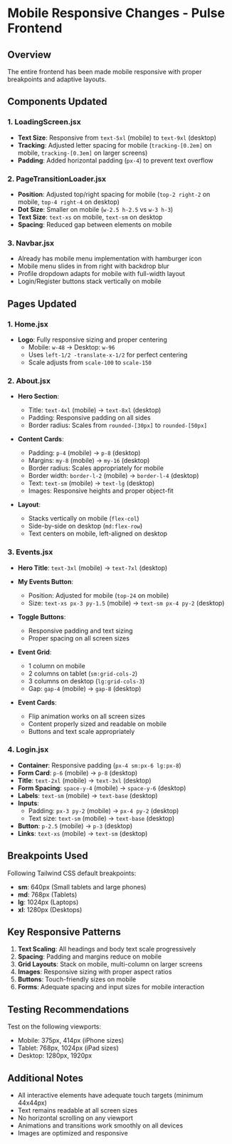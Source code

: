 # Mobile Responsive Changes - Pulse Frontend

## Overview
The entire frontend has been made mobile responsive with proper breakpoints and adaptive layouts.

## Components Updated

### 1. LoadingScreen.jsx
- **Text Size**: Responsive from `text-5xl` (mobile) to `text-9xl` (desktop)
- **Tracking**: Adjusted letter spacing for mobile (`tracking-[0.2em]` on mobile, `tracking-[0.3em]` on larger screens)
- **Padding**: Added horizontal padding (`px-4`) to prevent text overflow

### 2. PageTransitionLoader.jsx
- **Position**: Adjusted top/right spacing for mobile (`top-2 right-2` on mobile, `top-4 right-4` on desktop)
- **Dot Size**: Smaller on mobile (`w-2.5 h-2.5` vs `w-3 h-3`)
- **Text Size**: `text-xs` on mobile, `text-sm` on desktop
- **Spacing**: Reduced gap between elements on mobile

### 3. Navbar.jsx
- Already has mobile menu implementation with hamburger icon
- Mobile menu slides in from right with backdrop blur
- Profile dropdown adapts for mobile with full-width layout
- Login/Register buttons stack vertically on mobile

## Pages Updated

### 1. Home.jsx
- **Logo**: Fully responsive sizing and proper centering
  - Mobile: `w-48` → Desktop: `w-96`
  - Uses `left-1/2 -translate-x-1/2` for perfect centering
  - Scale adjusts from `scale-100` to `scale-150`

### 2. About.jsx
- **Hero Section**:
  - Title: `text-4xl` (mobile) → `text-8xl` (desktop)
  - Padding: Responsive padding on all sides
  - Border radius: Scales from `rounded-[30px]` to `rounded-[50px]`

- **Content Cards**:
  - Padding: `p-4` (mobile) → `p-8` (desktop)
  - Margins: `my-8` (mobile) → `my-16` (desktop)
  - Border radius: Scales appropriately for mobile
  - Border width: `border-l-2` (mobile) → `border-l-4` (desktop)
  - Text: `text-sm` (mobile) → `text-lg` (desktop)
  - Images: Responsive heights and proper object-fit

- **Layout**:
  - Stacks vertically on mobile (`flex-col`)
  - Side-by-side on desktop (`md:flex-row`)
  - Text centers on mobile, left-aligned on desktop

### 3. Events.jsx
- **Hero Title**: `text-3xl` (mobile) → `text-7xl` (desktop)
- **My Events Button**: 
  - Position: Adjusted for mobile (`top-24` on mobile)
  - Size: `text-xs px-3 py-1.5` (mobile) → `text-sm px-4 py-2` (desktop)

- **Toggle Buttons**:
  - Responsive padding and text sizing
  - Proper spacing on all screen sizes

- **Event Grid**:
  - 1 column on mobile
  - 2 columns on tablet (`sm:grid-cols-2`)
  - 3 columns on desktop (`lg:grid-cols-3`)
  - Gap: `gap-4` (mobile) → `gap-8` (desktop)

- **Event Cards**:
  - Flip animation works on all screen sizes
  - Content properly sized and readable on mobile
  - Buttons and text scale appropriately

### 4. Login.jsx
- **Container**: Responsive padding (`px-4 sm:px-6 lg:px-8`)
- **Form Card**: `p-6` (mobile) → `p-8` (desktop)
- **Title**: `text-2xl` (mobile) → `text-3xl` (desktop)
- **Form Spacing**: `space-y-4` (mobile) → `space-y-6` (desktop)
- **Labels**: `text-sm` (mobile) → `text-base` (desktop)
- **Inputs**: 
  - Padding: `px-3 py-2` (mobile) → `px-4 py-2` (desktop)
  - Text size: `text-sm` (mobile) → `text-base` (desktop)
- **Button**: `p-2.5` (mobile) → `p-3` (desktop)
- **Links**: `text-xs` (mobile) → `text-sm` (desktop)

## Breakpoints Used

Following Tailwind CSS default breakpoints:
- **sm**: 640px (Small tablets and large phones)
- **md**: 768px (Tablets)
- **lg**: 1024px (Laptops)
- **xl**: 1280px (Desktops)

## Key Responsive Patterns

1. **Text Scaling**: All headings and body text scale progressively
2. **Spacing**: Padding and margins reduce on mobile
3. **Grid Layouts**: Stack on mobile, multi-column on larger screens
4. **Images**: Responsive sizing with proper aspect ratios
5. **Buttons**: Touch-friendly sizes on mobile
6. **Forms**: Adequate spacing and input sizes for mobile interaction

## Testing Recommendations

Test on the following viewports:
- Mobile: 375px, 414px (iPhone sizes)
- Tablet: 768px, 1024px (iPad sizes)
- Desktop: 1280px, 1920px

## Additional Notes

- All interactive elements have adequate touch targets (minimum 44x44px)
- Text remains readable at all screen sizes
- No horizontal scrolling on any viewport
- Animations and transitions work smoothly on all devices
- Images are optimized and responsive
